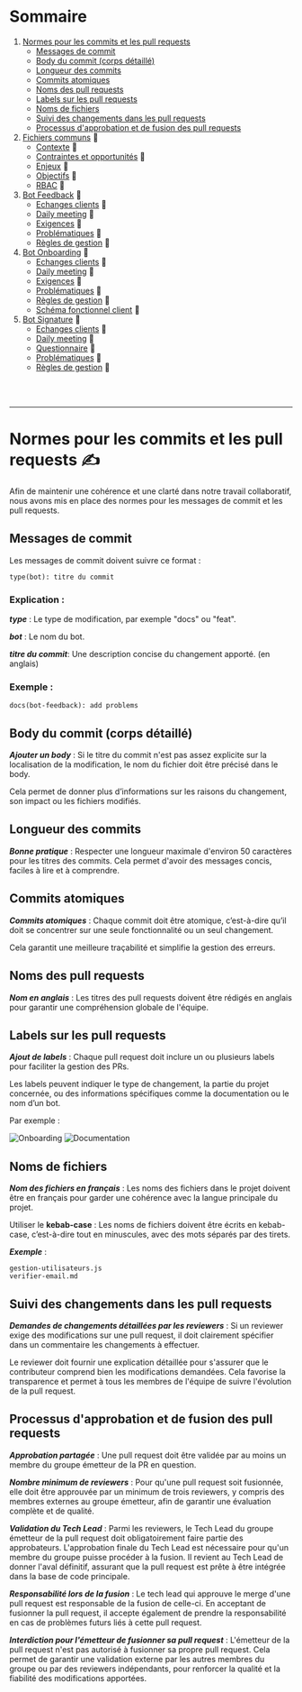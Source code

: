
# Sommaire

1. [Normes pour les commits et les pull requests](#normes-pour-les-commits-et-les-pull-requests)
   - [Messages de commit](#messages-de-commit)
   - [Body du commit (corps détaillé)](#body-du-commit-corps-détaillé)
   - [Longueur des commits](#longueur-des-commits)
   - [Commits atomiques](#commits-atomiques)
   - [Noms des pull requests](#noms-des-pull-requests)
   - [Labels sur les pull requests](#labels-sur-les-pull-requests)
   - [Noms de fichiers](#noms-de-fichiers)
   - [Suivi des changements dans les pull requests](#suivi-des-changements-dans-les-pull-requests)
   - [Processus d'approbation et de fusion des pull requests](#processus-dapprobation-et-de-fusion-des-pull-requests)
2. [Fichiers communs](./doc/) 📂
    - [Contexte](doc/contexte.md) 📄
    - [Contraintes et opportunités](doc/contraintes-opportunités.md) 📄
    - [Enjeux](doc/enjeux.md) 📄
    - [Objectifs](doc/objectifs.md) 📄
    - [RBAC](doc/RBAC.md) 📄
3. [Bot Feedback](./doc/bot-feedback/) 📂
    - [Echanges clients](doc/bot-feedback/echanges-client/) 📂
    - [Daily meeting](doc/bot-feedback/daily-meeting.md) 📄
    - [Exigences](doc/bot-feedback/exigences.md) 📄
    - [Problématiques](doc/bot-feedback/problematiques.md) 📄
    - [Règles de gestion](doc/bot-feedback/regles-gestion.md) 📄
4. [Bot Onboarding](./doc/bot-onboarding/) 📂
    - [Echanges clients](doc/bot-onboarding/echanges-client/) 📂
    - [Daily meeting](doc/bot-onboarding/daily-meeting.md) 📄
    - [Exigences](doc/bot-onboarding/exigences.md) 📄
    - [Problématiques](doc/bot-onboarding/problematiques.md) 📄
    - [Règles de gestion](doc/bot-onboarding/regles-gestion.md) 📄
    - [Schéma fonctionnel client](doc/bot-onboarding/schema-fonctionnel-client.md) 📄
5. [Bot Signature](./doc/bot-signature/) 📂
    - [Echanges clients](doc/bot-signature/echanges-client/) 📂
    - [Daily meeting](doc/bot-signature/daily-meeting.md) 📄
    - [Questionnaire](doc/bot-signature/questionnaire.md) 📄
    - [Problématiques](doc/bot-signature/problematiques.md) 📄
    - [Règles de gestion](doc/bot-signature/regles-gestion.md) 📄



<br>
<br>

--------------------------------------------

# Normes pour les commits et les pull requests ✍️

Afin de maintenir une cohérence et une clarté dans notre travail collaboratif, nous avons mis en place des normes pour les messages de commit et les pull requests.

## Messages de commit

Les messages de commit doivent suivre ce format :

    type(bot): titre du commit

### Explication :

**_type_** : Le type de modification, par exemple "docs" ou "feat".

**_bot_** : Le nom du bot.

**_titre du commit_**: Une description concise du changement apporté. (en anglais)

### Exemple :

    docs(bot-feedback): add problems

## Body du commit (corps détaillé)

**_Ajouter un body_** : Si le titre du commit n'est pas assez explicite sur la localisation de la modification, le nom du fichier doit être précisé dans le body.

Cela permet de donner plus d’informations sur les raisons du changement, son impact ou les fichiers modifiés.

## Longueur des commits

**_Bonne pratique_** : Respecter une longueur maximale d'environ 50 caractères pour les titres des commits. Cela permet d'avoir des messages concis, faciles à lire et à comprendre.

## Commits atomiques

**_Commits atomiques_** : Chaque commit doit être atomique, c’est-à-dire qu’il doit se concentrer sur une seule fonctionnalité ou un seul changement.

Cela garantit une meilleure traçabilité et simplifie la gestion des erreurs.

## Noms des pull requests

**_Nom en anglais_** : Les titres des pull requests doivent être rédigés en anglais pour garantir une compréhension globale de l'équipe.

## Labels sur les pull requests

**_Ajout de labels_** : Chaque pull request doit inclure un ou plusieurs labels pour faciliter la gestion des PRs.

Les labels peuvent indiquer le type de changement, la partie du projet concernée, ou des informations spécifiques comme la documentation ou le nom d’un bot.

Par exemple :

![Onboarding](https://img.shields.io/badge/bot%20onboarding-ff0000?style=flat)
![Documentation](https://img.shields.io/badge/documentation-blue?style=flat)

## Noms de fichiers

**_Nom des fichiers en français_** : Les noms des fichiers dans le projet doivent être en français pour garder une cohérence avec la langue principale du projet.

Utiliser le **kebab-case** : Les noms de fichiers doivent être écrits en kebab-case, c’est-à-dire tout en minuscules, avec des mots séparés par des tirets.

**_Exemple_** :

    gestion-utilisateurs.js
    verifier-email.md

## Suivi des changements dans les pull requests

**_Demandes de changements détaillées par les reviewers_** : Si un reviewer exige des modifications sur une pull request, il doit clairement spécifier dans un commentaire les changements à effectuer.

Le reviewer doit fournir une explication détaillée pour s'assurer que le contributeur comprend bien les modifications demandées. Cela favorise la transparence et permet à tous les membres de l'équipe de suivre l'évolution de la pull request.

## Processus d'approbation et de fusion des pull requests



**_Approbation partagée_** : Une pull request doit être validée par au moins un membre du groupe émetteur de la PR en question.

**_Nombre minimum de reviewers_** : Pour qu'une pull request soit fusionnée, elle doit être approuvée par un minimum de trois reviewers, y compris des membres externes au groupe émetteur, afin de garantir une évaluation complète et de qualité.


**_Validation du Tech Lead_** : Parmi les reviewers, le Tech Lead du groupe émetteur de la pull request doit obligatoirement faire partie des approbateurs. L'approbation finale du Tech Lead est nécessaire pour qu'un membre du groupe puisse procéder à la fusion. Il revient au Tech Lead de donner l'aval définitif, assurant que la pull request est prête à être intégrée dans la base de code principale.

**_Responsabilité lors de la fusion_** : Le tech lead qui approuve le merge d'une pull request est responsable de la fusion de celle-ci. En acceptant de fusionner la pull request, il accepte également de prendre la responsabilité en cas de problèmes futurs liés à cette pull request.

**_Interdiction pour l'émetteur de fusionner sa pull request_** : L'émetteur de la pull request n'est pas autorisé à fusionner sa propre pull request. Cela permet de garantir une validation externe par les autres membres du groupe ou par des reviewers indépendants, pour renforcer la qualité et la fiabilité des modifications apportées.
